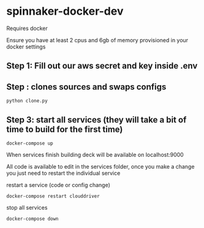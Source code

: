 # spinnaker-docker-dev
Requires docker

Ensure you have at least 2 cpus and 6gb of memory provisioned in your docker settings

## Step 1: Fill out our aws secret and key inside .env

## Step : clones sources and swaps configs
```
python clone.py
```

## Step 3: start all services (they will take a bit of time to build for the first time)
```
docker-compose up
```

When services finish building deck will be available on localhost:9000

All code is available to edit in the services folder, once you make a change you just need to restart the individual service

restart a service (code or config change)
```
docker-compose restart clouddriver
```

stop all services
```
docker-compose down
```
